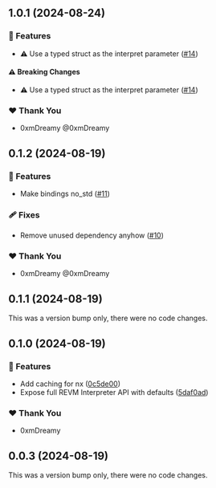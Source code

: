 ## 1.0.1 (2024-08-24)


### 🚀 Features

- ⚠️  Use a typed struct as the interpret parameter ([#14](https://github.com/0xmDreamy/revm-interpreter-js/pull/14))

#### ⚠️  Breaking Changes

- ⚠️  Use a typed struct as the interpret parameter ([#14](https://github.com/0xmDreamy/revm-interpreter-js/pull/14))

### ❤️  Thank You

- 0xmDreamy @0xmDreamy

## 0.1.2 (2024-08-19)


### 🚀 Features

- Make bindings no_std ([#11](https://github.com/0xmDreamy/revm-interpreter-js/pull/11))

### 🩹 Fixes

- Remove unused dependency anyhow ([#10](https://github.com/0xmDreamy/revm-interpreter-js/pull/10))

### ❤️  Thank You

- 0xmDreamy @0xmDreamy

## 0.1.1 (2024-08-19)

This was a version bump only, there were no code changes.

## 0.1.0 (2024-08-19)


### 🚀 Features

- Add caching for nx ([0c5de00](https://github.com/0xmDreamy/revm-interpreter-js/commit/0c5de00))
- Expose full REVM Interpreter API with defaults ([5daf0ad](https://github.com/0xmDreamy/revm-interpreter-js/commit/5daf0ad))

### ❤️  Thank You

- 0xmDreamy

## 0.0.3 (2024-08-19)

This was a version bump only, there were no code changes.